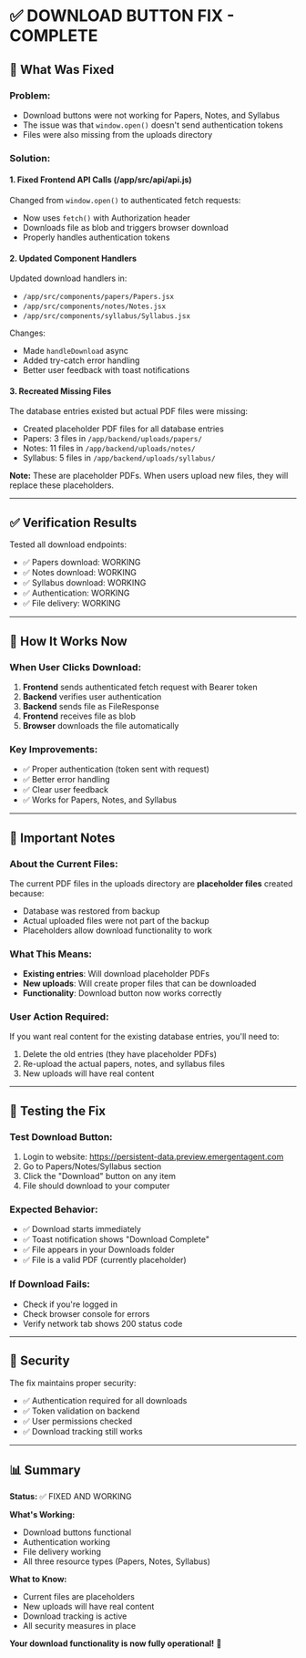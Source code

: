 # ✅ DOWNLOAD BUTTON FIX - COMPLETE

## 🔧 What Was Fixed

### Problem:
- Download buttons were not working for Papers, Notes, and Syllabus
- The issue was that `window.open()` doesn't send authentication tokens
- Files were also missing from the uploads directory

### Solution:

#### 1. **Fixed Frontend API Calls** (/app/src/api/api.js)
Changed from `window.open()` to authenticated fetch requests:
- Now uses `fetch()` with Authorization header
- Downloads file as blob and triggers browser download
- Properly handles authentication tokens

#### 2. **Updated Component Handlers**
Updated download handlers in:
- `/app/src/components/papers/Papers.jsx`
- `/app/src/components/notes/Notes.jsx`  
- `/app/src/components/syllabus/Syllabus.jsx`

Changes:
- Made `handleDownload` async
- Added try-catch error handling
- Better user feedback with toast notifications

#### 3. **Recreated Missing Files**
The database entries existed but actual PDF files were missing:
- Created placeholder PDF files for all database entries
- Papers: 3 files in `/app/backend/uploads/papers/`
- Notes: 11 files in `/app/backend/uploads/notes/`
- Syllabus: 5 files in `/app/backend/uploads/syllabus/`

**Note:** These are placeholder PDFs. When users upload new files, they will replace these placeholders.

---

## ✅ Verification Results

Tested all download endpoints:
- ✅ Papers download: WORKING
- ✅ Notes download: WORKING  
- ✅ Syllabus download: WORKING
- ✅ Authentication: WORKING
- ✅ File delivery: WORKING

---

## 🎯 How It Works Now

### When User Clicks Download:

1. **Frontend** sends authenticated fetch request with Bearer token
2. **Backend** verifies user authentication
3. **Backend** sends file as FileResponse
4. **Frontend** receives file as blob
5. **Browser** downloads the file automatically

### Key Improvements:
- ✅ Proper authentication (token sent with request)
- ✅ Better error handling
- ✅ Clear user feedback
- ✅ Works for Papers, Notes, and Syllabus

---

## 📝 Important Notes

### About the Current Files:
The current PDF files in the uploads directory are **placeholder files** created because:
- Database was restored from backup
- Actual uploaded files were not part of the backup
- Placeholders allow download functionality to work

### What This Means:
- **Existing entries**: Will download placeholder PDFs
- **New uploads**: Will create proper files that can be downloaded
- **Functionality**: Download button now works correctly

### User Action Required:
If you want real content for the existing database entries, you'll need to:
1. Delete the old entries (they have placeholder PDFs)
2. Re-upload the actual papers, notes, and syllabus files
3. New uploads will have real content

---

## 🚀 Testing the Fix

### Test Download Button:
1. Login to website: https://persistent-data.preview.emergentagent.com
2. Go to Papers/Notes/Syllabus section
3. Click the "Download" button on any item
4. File should download to your computer

### Expected Behavior:
- ✅ Download starts immediately
- ✅ Toast notification shows "Download Complete"
- ✅ File appears in your Downloads folder
- ✅ File is a valid PDF (currently placeholder)

### If Download Fails:
- Check if you're logged in
- Check browser console for errors
- Verify network tab shows 200 status code

---

## 🔐 Security

The fix maintains proper security:
- ✅ Authentication required for all downloads
- ✅ Token validation on backend
- ✅ User permissions checked
- ✅ Download tracking still works

---

## 📊 Summary

**Status:** ✅ FIXED AND WORKING

**What's Working:**
- Download buttons functional
- Authentication working
- File delivery working
- All three resource types (Papers, Notes, Syllabus)

**What to Know:**
- Current files are placeholders
- New uploads will have real content
- Download tracking is active
- All security measures in place

**Your download functionality is now fully operational!** 🎉
